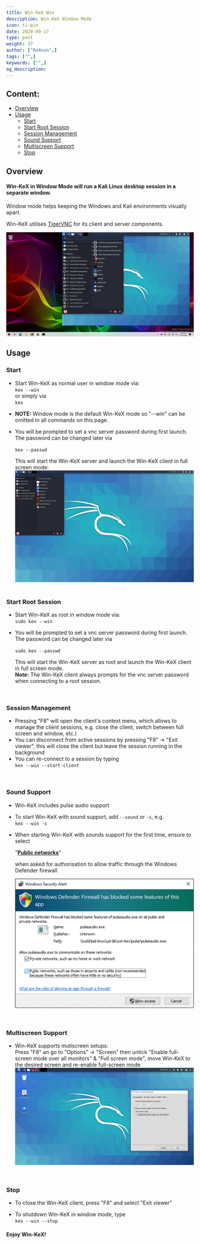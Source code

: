 ```yaml
---
title: Win-KeX Win
description: Win-KeX Window Mode
icon: ti-pin
date: 2020-09-17
type: post
weight: 37
author: ["Re4son",]
tags: ["",]
keywords: ["",]
og_description:
---
```


## Content:

- [Overview](#overview)
- [Usage](#Usage)
  - [Start](#start)
  - [Start Root Session](#start-root-session)
  - [Session Management](#session-management)
  - [Sound Support](#sound-support)
  - [Multiscreen Support](#multiscreen-support)
  - [Stop](#stop)



## Overview

#### Win-KeX in Window Mode will run a Kali Linux desktop session in a separate window.

Window mode helps keeping the Windows and Kali environments visually apart.

Win-KeX utilises [TigerVNC](https://tigervnc.org/) for its client and server components.

![win-kex-full](win-kex-full.png)





## Usage

### Start

- Start Win-KeX as normal user in window mode via:  
`kex --win`  
or simply via  
  `kex`  
  
- **NOTE:** Window mode is the default Win-KeX mode so "--win" can be omitted in all commands on this page.  

- You will be prompted to set a vnc server password during first launch. The password can be changed later via  

  `kex --passwd`  

  

  This will start the Win-KeX server and launch the Win-KeX client in full screen mode: 
  ![Win-Kex](win-kex.png)
&nbsp;

### Start Root Session

- Start Win-KeX as root in window mode via:  
  `sudo kex --win`

- You will be prompted to set a vnc server password during first launch. The password can be changed later via  

  `sudo kex --passwd` 

  This will start the Win-KeX server as root and launch the Win-KeX client in full screen mode.  
  **Note:** The Win-KeX client always prompts for the vnc server password when connecting to a root session.  

&nbsp;

### Session Management

- Pressing "F8" will open the client's context menu, which allows to manage the client sessions, e.g. close the client, switch between full screen and window, etc.)  
- You can disconnect from active sessions by pressing "F8" -> "Exit viewer", this will close the client but leave the session running in the background  
- You can re-connect to a session by typing  
  `kex --win --start-client`  

&nbsp;

### Sound Support

- Win-KeX includes pulse audio support

- To start Win-KeX with sound support, add `--sound` or `-s`, e.g.  
  `kex --win -s`    

- When starting Win-KeX with sounds support for the first time, ensure to select  

  "**<u>Public networks</u>**"  

  when asked for authorisation to allow traffic through the Windows Defender firewall  

  ![PulseAudit-Firewall](win-kex-pulseaudio_firewall.png)  
  
  &nbsp;  

### Multiscreen Support

- Win-KeX supports mutiscreen setups:  
  Press "F8" an go to "Options" -> "Screen" then untick "Enable full-screen mode over all monitors" & "Full screen mode", move Win-KeX to the desired screen and re-enable full-screen mode  
  ![Multiscreen](win-kex-multiscreen.png)

&nbsp;

### Stop

- To close the Win-KeX client, press "F8" and select "Exit viewer"
  
- To shutdown Win-KeX in window mode, type  
  `kex --win --stop` 

    

#### Enjoy Win-KeX!
